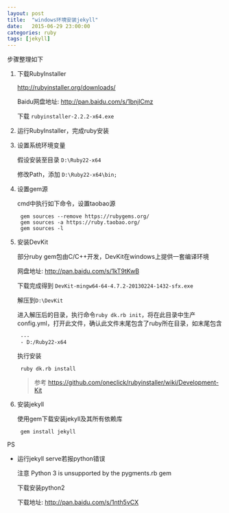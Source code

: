 ```yaml
---
layout: post
title:  "windows环境安装jekyll"
date:   2015-06-29 23:00:00
categories: ruby
tags: [jekyll]
---
```


步骤整理如下

1. 下载RubyInstaller

	http://rubyinstaller.org/downloads/

	Baidu网盘地址: http://pan.baidu.com/s/1bnjlCmz

	下载 `rubyinstaller-2.2.2-x64.exe`

2. 运行RubyInstaller，完成ruby安装

3. 设置系统环境变量

	假设安装至目录 `D:\Ruby22-x64`

	修改Path，添加 `D:\Ruby22-x64\bin;`

4. 设置gem源

	cmd中执行如下命令，设置taobao源

		gem sources --remove https://rubygems.org/
		gem sources -a https://ruby.taobao.org/
		gem sources -l

5. 安装DevKit

	部分ruby gem包由C/C++开发，DevKit在windows上提供一套编译环境

	网盘地址: http://pan.baidu.com/s/1kT9tKwB

	下载完成得到 `DevKit-mingw64-64-4.7.2-20130224-1432-sfx.exe`

	解压到`D:\DevKit`

	进入解压后的目录，执行命令`ruby dk.rb init`，将在此目录中生产config.yml，打开此文件，确认此文件末尾包含了ruby所在目录，如末尾包含

		---
		- D:/Ruby22-x64

	执行安装

		ruby dk.rb install

	> 参考 https://github.com/oneclick/rubyinstaller/wiki/Development-Kit

5. 安装jekyll

	使用gem下载安装jekyll及其所有依赖库

		gem install jekyll


PS

- 运行jekyll serve若报python错误
	
	注意 Python 3 is unsupported by the pygments.rb gem

	下载安装python2
	
	下载地址: http://pan.baidu.com/s/1nth5vCX

	

